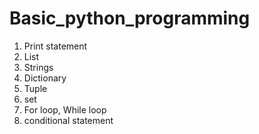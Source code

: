# Basic_python_programming
1) Print statement
2) List
3) Strings
4) Dictionary
5) Tuple
6) set
7) For loop, While loop
8) conditional statement
